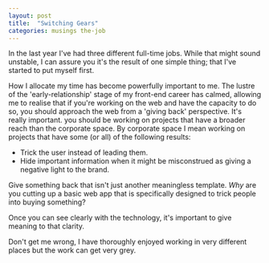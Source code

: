 ```yaml
---
layout: post
title:  "Switching Gears"
categories: musings the-job
---
```


In the last year I've had three different full-time jobs. While that might sound unstable, I can assure you it's the result of one simple thing; that I've started to put myself first. 

How I allocate my time has become powerfully important to me. The lustre of the 'early-relationship' stage of my front-end career has calmed, allowing me to realise that if you're working on the web and have the capacity to do so, you should approach the web from a 'giving back' perspective. It's really important. you should be working on projects that have a broader reach than the corporate space. By corporate space I mean working on projects that have some (or all) of the following results:

* Trick the user instead of leading them.
* Hide important information when it might be misconstrued as giving a negative light to the brand.

Give something back that isn't just another meaningless template. _Why_ are you cutting up a basic web app that is specifically designed to trick people into buying something? 

Once you can see clearly with the technology, it's important to give meaning to that clarity. 

Don't get me wrong, I have thoroughly enjoyed working in very different places but the work can get very grey. 
